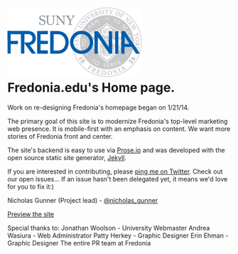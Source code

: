 ![Logo](img/logo.png)
Fredonia.edu's Home page.
========
Work on re-designing Fredonia's homepage began on 1/21/14.

The primary goal of this site is to modernize Fredonia's top-level marketing web presence. It is mobile-first with an emphasis on content. We want more stories of Fredonia front and center. 

The site's backend is easy to use via [Prose.io](https://github.com/prose/prose) and was developed with the open source static site generator, [Jekyll](http://jekyllrb.com/).

If you are interested in contributing, please [ping me on Twitter](http://www.twitter.com/nicholas_gunner). Check out our open issues... If an issue hasn't been delegated yet, it means we'd love for you to fix it:)

Nicholas Gunner (Project lead) - [@nicholas_gunner](http://www.twitter.com/nicholas_gunner)

[Preview the site](http://sunyfredonia.github.io/homepage/)

Special thanks to:
Jonathan Woolson - University Webmaster
Andrea Wasiura - Web Administrator
Patty Herkey - Graphic Designer
Erin Ehman - Graphic Designer
The entire PR team at Fredonia
